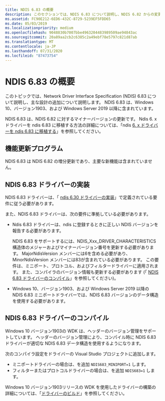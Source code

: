 ```yaml
---
title: NDIS 6.83 の概要
description: このセクションでは、NDIS 6.83 について説明し、NDIS 6.82 からの変更について説明します。 NDIS 6.83 は、Windows 10 version 1903 に含まれています。
ms.assetid: FC90E212-6ED6-432C-8729-5239EF5FDD65
ms.date: 05/03/2019
ms.localizationpriority: medium
ms.openlocfilehash: 9048830b7007bbe4963204483989509ae94843ac
ms.sourcegitcommit: 20a89aa2cb2c6385c2a49ebf78e5797c821d87ab
ms.translationtype: MT
ms.contentlocale: ja-JP
ms.lasthandoff: 07/31/2020
ms.locfileid: "87473754"
---
```

# <a name="introduction-to-ndis-683"></a>NDIS 6.83 の概要

このトピックでは、Network Driver Interface Specification (NDIS) 6.83 について説明し、主な設計の追加について説明します。 NDIS 6.83 は、Windows 10、バージョン1903、および Windows Server 2019 以降に含まれています。

NDIS 6.83 は、NDIS 6.82 に対するマイナーバージョンの更新です。 Ndis 6. x ドライバーを ndis 6.83 に移植する方法の詳細については、「ndis [6. x ドライバーを ndis 6.83 に移植する](porting-ndis-6-x-drivers-to-ndis-6-83.md)」を参照してください。

## <a name="feature-updates"></a>機能更新プログラム

NDIS 6.83 は NDIS 6.82 の増分更新であり、主要な新機能は含まれていません。

## <a name="implementing-an-ndis-683-driver"></a>NDIS 6.83 ドライバーの実装

NDIS 6.83 ドライバーは、「 [ndis 6.30 ドライバーの実装](implementing-an-ndis-6-30-driver.md)」で定義されている要件に従う必要があります。

また、NDIS 6.83 ドライバーは、次の要件に準拠している必要があります。

- Ndis 6.83 ドライバーは、ndis に登録するときに正しい NDIS バージョンを報告する必要があります。
   
   NDIS 6.83 をサポートするには、NDIS_Xxx_DRIVER_CHARACTERISTICS 構造体のメジャーおよびマイナーバージョン番号を更新する必要があります。 MajorNdisVersion メンバーには6を含める必要があり、MinorNdisVersion メンバーには83が含まれている必要があります。 この要件は、ミニポート、プロトコル、およびフィルタードライバーに適用されます。 また、コンパイラのバージョン情報も更新する必要があります (「 [NDIS 6.83 ドライバーのコンパイル](#compiling-an-ndis-683-driver)」を参照してください)。

- Windows 10、バージョン1903、および Windows Server 2019 以降の NDIS 6.83 ミニポートドライバーでは、NDIS 6.83 バージョンのデータ構造を使用する必要があります。

## <a name="compiling-an-ndis-683-driver"></a>NDIS 6.83 ドライバーのコンパイル

Windows 10 バージョン1903の WDK は、ヘッダーのバージョン管理をサポートしています。 ヘッダーのバージョン管理により、コンパイル時に NDIS 6.83 ドライバーが適切な NDIS 6.83 データ構造を使用するようになります。

次のコンパイラ設定をドライバーの Visual Studio プロジェクトに追加します。

- ミニポートドライバーの場合は、を追加 `NDIS683_MINIPORT=1` します。
- フィルターまたはプロトコルドライバーの場合は、を追加 `NDIS683=1` します。

Windows 10 バージョン1903リリースの WDK を使用したドライバーの構築の詳細については、「[ドライバーのビルド](../develop/building-a-driver.md)」を参照してください。